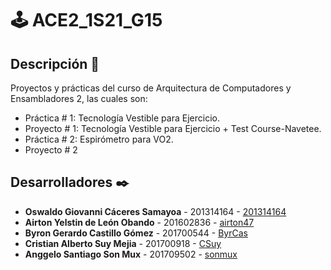 # 🕹 ACE2_1S21_G15

## Descripción :scroll:
Proyectos y prácticas del curso de Arquitectura de Computadores y Ensambladores 2, las cuales son:
* Práctica # 1: Tecnología Vestible para Ejercicio.
* Proyecto # 1: Tecnología Vestible para Ejercicio + Test Course-Navetee.
* Práctica # 2: Espirómetro para VO2.
* Proyecto # 2

## Desarrolladores ✒️

* **Oswaldo Giovanni Cáceres Samayoa** - 201314164 - [201314164](https://github.com/201314164)
* **Airton Yelstin de León Obando** - 201602836 - [airton47](https://github.com/airton47)
* **Byron Gerardo Castillo Gómez** - 201700544 - [ByrCas](https://github.com/ByrCas)
* **Cristian Alberto Suy Mejia** - 201700918 - [CSuy](https://github.com/CSuy)
* **Anggelo Santiago Son Mux** - 201709502 - [sonmux](https://github.com/sonmux)

